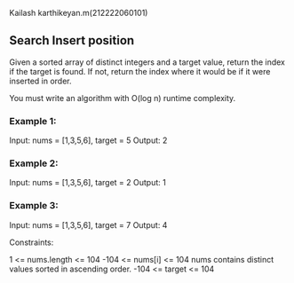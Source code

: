 Kailash karthikeyan.m(212222060101)
## Search Insert position

Given a sorted array of distinct integers and a target value, return the index if the target is found. If not, return the index where it would be if it were inserted in order.

You must write an algorithm with O(log n) runtime complexity.
 

### Example 1:
Input: nums = [1,3,5,6], target = 5
Output: 2

### Example 2:
Input: nums = [1,3,5,6], target = 2
Output: 1

### Example 3:
Input: nums = [1,3,5,6], target = 7
Output: 4
 

Constraints:

1 <= nums.length <= 104
-104 <= nums[i] <= 104
nums contains distinct values sorted in ascending order.
-104 <= target <= 104
